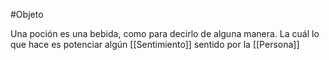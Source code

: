 #Objeto 

Una poción es una bebida, como para decirlo de alguna manera. La cuál lo que hace es potenciar algún [[Sentimiento]] sentido por la [[Persona]] 